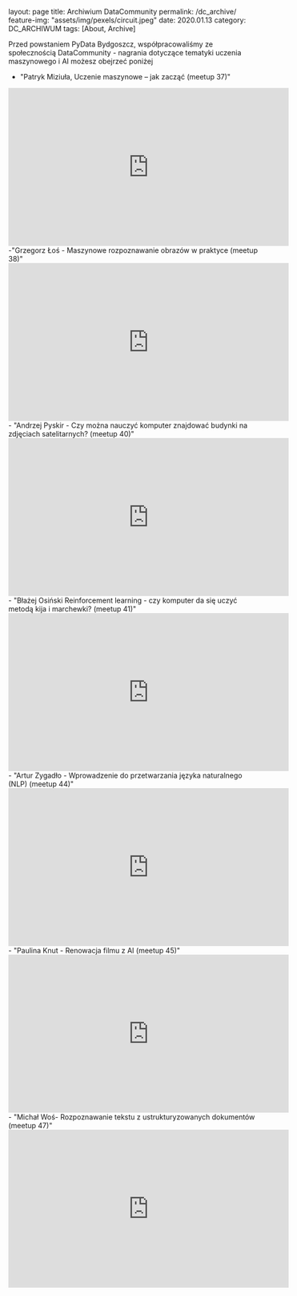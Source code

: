 layout: page
title: Archiwium DataCommunity
permalink: /dc_archive/
feature-img: "assets/img/pexels/circuit.jpeg"
date: 2020.01.13
category: DC_ARCHIWUM
tags: [About, Archive]

Przed powstaniem PyData Bydgoszcz, współpracowaliśmy ze społecznością DataCommunity - nagrania dotyczące tematyki
uczenia maszynowego i AI możesz obejrzeć poniżej

- "Patryk Miziuła, Uczenie maszynowe – jak zacząć (meetup 37)"
<iframe width="560" height="315" src="https://www.youtube.com/embed/7bU_4QBubGA" frameborder="0" allow="accelerometer; autoplay; encrypted-media; gyroscope; picture-in-picture" allowfullscreen></iframe>
-"Grzegorz Łoś - Maszynowe rozpoznawanie obrazów w praktyce (meetup 38)"
<iframe width="560" height="315" src="https://www.youtube.com/embed/01eA1VwWXzs" frameborder="0" allow="accelerometer; autoplay; encrypted-media; gyroscope; picture-in-picture" allowfullscreen></iframe>
- "Andrzej Pyskir - Czy można nauczyć komputer znajdować budynki na zdjęciach satelitarnych? (meetup 40)"
<iframe width="560" height="315" src="https://www.youtube.com/embed/v-PJ9xq5lhw" frameborder="0" allow="accelerometer; autoplay; encrypted-media; gyroscope; picture-in-picture" allowfullscreen></iframe>
- "Błażej Osiński Reinforcement learning - czy komputer da się uczyć metodą kija i marchewki? (meetup 41)"
<iframe width="560" height="315" src="https://www.youtube.com/embed/TP_Gc5ik80Y" frameborder="0" allow="accelerometer; autoplay; encrypted-media; gyroscope; picture-in-picture" allowfullscreen></iframe>
- "Artur Zygadło - Wprowadzenie do przetwarzania języka naturalnego (NLP) (meetup 44)"
<iframe width="560" height="315" src="https://www.youtube.com/embed/IUbFMt_4_Hw" frameborder="0" allow="accelerometer; autoplay; encrypted-media; gyroscope; picture-in-picture" allowfullscreen></iframe>
- "Paulina Knut - Renowacja filmu z AI (meetup 45)"
<iframe width="560" height="315" src="https://www.youtube.com/embed/yPGhF6Z1Xgg" frameborder="0" allow="accelerometer; autoplay; encrypted-media; gyroscope; picture-in-picture" allowfullscreen></iframe>
- "Michał Woś- Rozpoznawanie tekstu z ustrukturyzowanych dokumentów (meetup 47)"
<iframe width="560" height="315" src="https://www.youtube.com/embed/LqghaxDEJTg" frameborder="0" allow="accelerometer; autoplay; encrypted-media; gyroscope; picture-in-picture" allowfullscreen></iframe>
